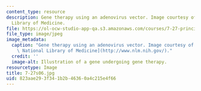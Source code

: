 ```yaml
---
content_type: resource
description: Gene therapy using an adenovirus vector. Image courtesy of the U.S. National
  Library of Medicine.
file: https://ol-ocw-studio-app-qa.s3.amazonaws.com/courses/7-27-principles-of-human-disease-spring-2006/823aae293f341b2b46360a4c215e4f66_7-27s06.jpg
file_type: image/jpeg
image_metadata:
  caption: "Gene therapy using an adenovirus vector. Image courtesy of the\_[U.S.\
    \ National Library of Medicine](http://www.nlm.nih.gov/)."
  credit: ''
  image-alt: Illustration of a gene undergoing gene therapy.
resourcetype: Image
title: 7-27s06.jpg
uid: 823aae29-3f34-1b2b-4636-0a4c215e4f66
---
```

